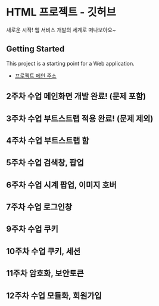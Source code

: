 # HTML 프로젝트 - 깃허브
새로운 시작! 웹 서비스 개발의 세계로 떠나보아요~
## Getting Started
This project is a starting point for a Web application.
- [프로젝트 메인 주소](https://github.com/doubleqpc/WEB_MAIN)
## 2주차 수업 메인화면 개발 완료! (문제 포함)
## 3주차 수업 부트스트랩 적용 완료! (문제 제외)
## 4주차 수업 부트스트랩 함
## 5주차 수업 검색창, 팝업
## 6주차 수업 시계 팝업, 이미지 호버
## 7주차 수업 로그인창
## 9주차 수업 쿠키
## 10주차 수업 쿠키, 세션
## 11주차 암호화, 보안토큰
## 12주차 수업 모듈화, 회원가입
